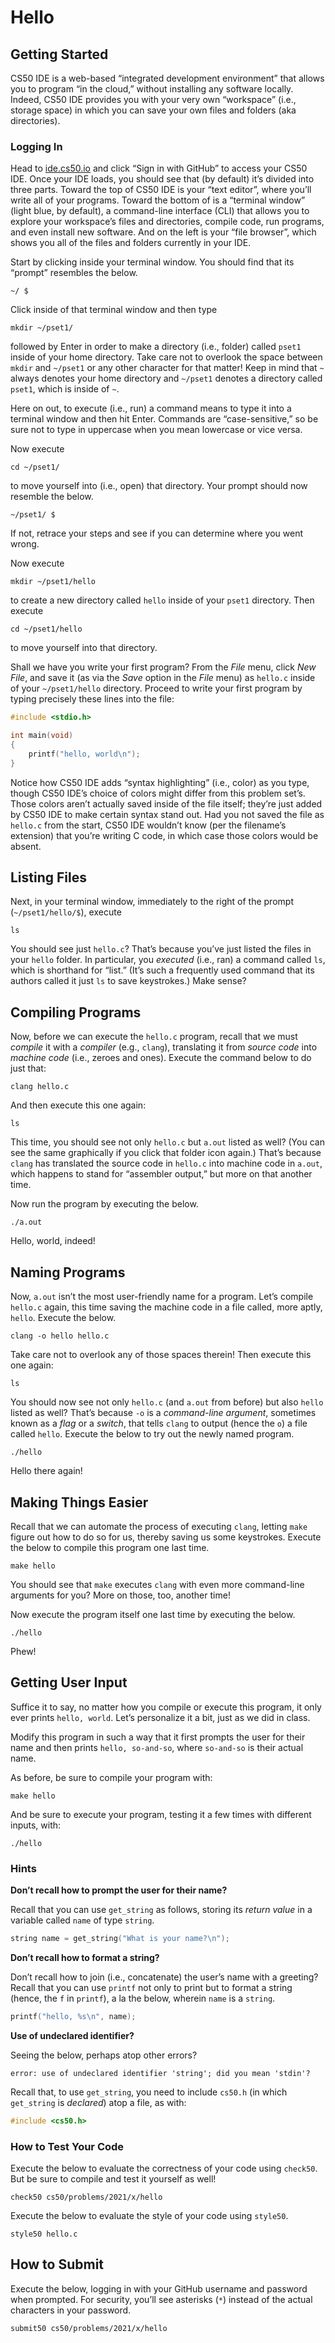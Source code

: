 # Hello

## Getting Started

CS50 IDE is a web-based “integrated development environment” that allows you to program “in the cloud,” without installing any software locally. Indeed, CS50 IDE provides you 
with your very own “workspace” (i.e., storage space) in which you can save your own files and folders (aka directories).

### Logging In

Head to [ide.cs50.io](https://ide.cs50.io/) and click “Sign in with GitHub” to access your CS50 IDE. Once your IDE loads, you should see that (by default) it’s divided into 
three parts. Toward the top of CS50 IDE is your “text editor”, where you’ll write all of your programs. Toward the bottom of is a “terminal window” (light blue, by default), a 
command-line interface (CLI) that allows you to explore your workspace’s files and directories, compile code, run programs, and even install new software. And on the left is 
your “file browser”, which shows you all of the files and folders currently in your IDE.

Start by clicking inside your terminal window. You should find that its “prompt” resembles the below.

    ~/ $

Click inside of that terminal window and then type

    mkdir ~/pset1/

followed by Enter in order to make a directory (i.e., folder) called `pset1` inside of your home directory. Take care not to overlook the space between `mkdir` and `~/pset1` or 
any other character for that matter! Keep in mind that `~` always denotes your home directory and `~/pset1` denotes a directory called `pset1`, which is inside of `~`.

Here on out, to execute (i.e., run) a command means to type it into a terminal window and then hit Enter. Commands are “case-sensitive,” so be sure not to type in uppercase 
when you mean lowercase or vice versa.

Now execute

    cd ~/pset1/

to move yourself into (i.e., open) that directory. Your prompt should now resemble the below.

    ~/pset1/ $

If not, retrace your steps and see if you can determine where you went wrong.

Now execute

    mkdir ~/pset1/hello

to create a new directory called `hello` inside of your `pset1` directory. Then execute

    cd ~/pset1/hello

to move yourself into that directory.

Shall we have you write your first program? From the *File* menu, click *New File*, and save it (as via the *Save* option in the *File* menu) as `hello.c` inside of your 
`~/pset1/hello` directory. Proceed to write your first program by typing precisely these lines into the file:

```c
#include <stdio.h>

int main(void)
{
    printf("hello, world\n");
}
```

Notice how CS50 IDE adds “syntax highlighting” (i.e., color) as you type, though CS50 IDE’s choice of colors might differ from this problem set’s. Those colors aren’t actually 
saved inside of the file itself; they’re just added by CS50 IDE to make certain syntax stand out. Had you not saved the file as `hello.c` from the start, CS50 IDE wouldn’t know 
(per the filename’s extension) that you’re writing C code, in which case those colors would be absent.

## Listing Files

Next, in your terminal window, immediately to the right of the prompt (`~/pset1/hello/$`), execute

    ls

You should see just `hello.c`? That’s because you’ve just listed the files in your `hello` folder. In particular, you *executed* (i.e., ran) a command called `ls`, which is 
shorthand for “list.” (It’s such a frequently used command that its authors called it just `ls` to save keystrokes.) Make sense?

## Compiling Programs

Now, before we can execute the `hello.c` program, recall that we must *compile* it with a *compiler* (e.g., `clang`), translating it from *source code* into *machine code* 
(i.e., zeroes and ones). Execute the command below to do just that:

    clang hello.c

And then execute this one again:

    ls

This time, you should see not only `hello.c` but `a.out` listed as well? (You can see the same graphically if you click that folder icon again.) That’s because `clang` has 
translated the source code in `hello.c` into machine code in `a.out`, which happens to stand for “assembler output,” but more on that another time.

Now run the program by executing the below.

    ./a.out

Hello, world, indeed!

## Naming Programs

Now, `a.out` isn’t the most user-friendly name for a program. Let’s compile `hello.c` again, this time saving the machine code in a file called, more aptly, `hello`. Execute 
the below.

    clang -o hello hello.c

Take care not to overlook any of those spaces therein! Then execute this one again:

    ls

You should now see not only `hello.c` (and `a.out` from before) but also `hello` listed as well? That’s because `-o` is a *command-line argument*, sometimes known as a *flag* 
or a *switch*, that tells `clang` to output (hence the `o`) a file called `hello`. Execute the below to try out the newly named program.

    ./hello

Hello there again!

## Making Things Easier

Recall that we can automate the process of executing `clang`, letting `make` figure out how to do so for us, thereby saving us some keystrokes. Execute the below to compile 
this program one last time.

    make hello

You should see that `make` executes `clang` with even more command-line arguments for you? More on those, too, another time!

Now execute the program itself one last time by executing the below.

    ./hello

Phew!

## Getting User Input

Suffice it to say, no matter how you compile or execute this program, it only ever prints `hello, world`. Let’s personalize it a bit, just as we did in class.

Modify this program in such a way that it first prompts the user for their name and then prints `hello, so-and-so`, where `so-and-so` is their actual name.

As before, be sure to compile your program with:

    make hello

And be sure to execute your program, testing it a few times with different inputs, with:

    ./hello

### Hints

**Don’t recall how to prompt the user for their name?**

Recall that you can use `get_string` as follows, storing its *return value* in a variable called `name` of type `string`.

```c
string name = get_string("What is your name?\n");
```

**Don’t recall how to format a string?**

Don’t recall how to join (i.e., concatenate) the user’s name with a greeting? Recall that you can use `printf` not only to print but to format a string (hence, the `f` in 
`printf`), a la the below, wherein `name` is a `string`.

```c
printf("hello, %s\n", name);
```

**Use of undeclared identifier?**

Seeing the below, perhaps atop other errors?

    error: use of undeclared identifier 'string'; did you mean 'stdin'?

Recall that, to use `get_string`, you need to include `cs50.h` (in which `get_string` is *declared*) atop a file, as with:

```c
#include <cs50.h>
```

### How to Test Your Code

Execute the below to evaluate the correctness of your code using `check50`. But be sure to compile and test it yourself as well!

    check50 cs50/problems/2021/x/hello

Execute the below to evaluate the style of your code using `style50`.

    style50 hello.c

## How to Submit

Execute the below, logging in with your GitHub username and password when prompted. For security, you’ll see asterisks (`*`) instead of the actual characters in your password.

    submit50 cs50/problems/2021/x/hello
